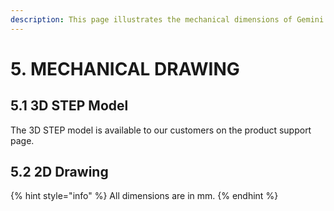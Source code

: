 ```yaml
---
description: This page illustrates the mechanical dimensions of Gemini Carrier card
---
```


# 5. MECHANICAL DRAWING

## 5.1 3D STEP Model

The 3D STEP model is available to our customers on the product support page.

## 5.2 2D Drawing

{% hint style="info" %}
All dimensions are in mm.
{% endhint %}



